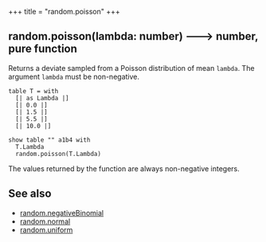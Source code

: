 +++
title = "random.poisson"
+++

## random.poisson(lambda: number) 🡒 number, pure function

Returns a deviate sampled from a Poisson distribution of mean `lambda`. The argument `lambda` must be non-negative.

```envision
table T = with
  [| as Lambda |]
  [| 0.0 |]
  [| 1.5 |]
  [| 5.5 |]
  [| 10.0 |]

show table "" a1b4 with
  T.Lambda
  random.poisson(T.Lambda)
```

The values returned by the function are always non-negative integers.

## See also

* [random.negativeBinomial](../random.negativebinomial/)
* [random.normal](../random.normal/)
* [random.uniform](../random.uniform/)
